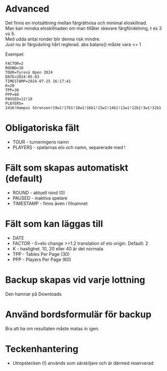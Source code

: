 # Advanced

Det finns en motsättning mellan färgrättvisa och minimal eloskillnad.  
Man kan minska eloskillnaden om man tillåter skevare färgfördelning, t ex 3 vs 5.  
Med udda antal ronder blir denna risk mindre.  
Just nu är färgväxling hårt reglerad. abs balans() måste vara <= 1

Exempel:
```
FACTOR=2
ROUND=10
TOUR=Tyresö Open 2024
DATE=2024-05-03
TIMESTAMP=2024-07-25 16:17:41
K=20
TPP=30
PPP=60
PAUSED=12!18
PLAYERS=
2416!Hampus Sörensen!19w1!17b1!18w1!16b1!15w1!14b1!13w1!12b1!3w1!32b1
```

# Obligatoriska fält

* TOUR - turneringens namn
* PLAYERS - spelarnas elo och namn, separerade med !

# Fält som skapas automatiskt (default)

* ROUND - aktuell rond (0)
* PAUSED - inaktiva spelare
* TIMESTAMP - finns även i filnamnet

# Fält som kan läggas till
* DATE
* FACTOR - 0=elo change >=1.2 translation of elo origin. Default: 2
* K - hastighet. 10, 20 eller 40 är det normala
* TPP - Tables Per Page (30)
* PPP - Players Per Page (60)

# Backup skapas vid varje lottning

Den hamnar på Downloads

# Använd bordsformulär för backup

Bra att ha om resultaten måste matas in igen.

# Teckenhantering

* Utropstecken (!) används som särskiljare och är därmed reserverad
